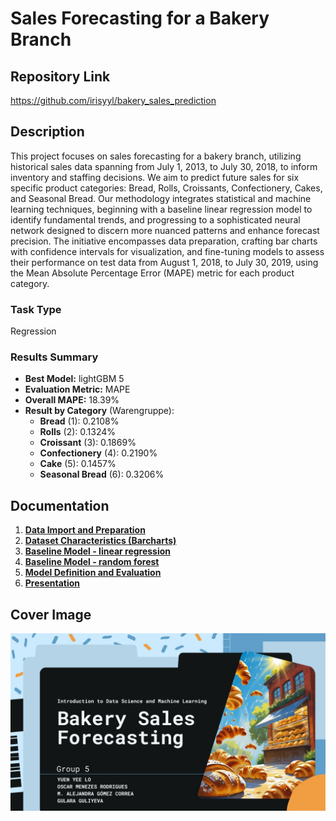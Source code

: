 # Sales Forecasting for a Bakery Branch

## Repository Link

https://github.com/irisyyl/bakery_sales_prediction

## Description

This project focuses on sales forecasting for a bakery branch, utilizing historical sales data spanning from July 1, 2013, to July 30, 2018, to inform inventory and staffing decisions. We aim to predict future sales for six specific product categories: Bread, Rolls, Croissants, Confectionery, Cakes, and Seasonal Bread. Our methodology integrates statistical and machine learning techniques, beginning with a baseline linear regression model to identify fundamental trends, and progressing to a sophisticated neural network designed to discern more nuanced patterns and enhance forecast precision. The initiative encompasses data preparation, crafting bar charts with confidence intervals for visualization, and fine-tuning models to assess their performance on test data from August 1, 2018, to July 30, 2019, using the Mean Absolute Percentage Error (MAPE) metric for each product category.

### Task Type

Regression

### Results Summary

-   **Best Model:** lightGBM 5
-   **Evaluation Metric:** MAPE
-   **Overall MAPE:** 18.39%
-   **Result by Category** (Warengruppe):
    -   **Bread** (1): 0.2108%
    -   **Rolls** (2): 0.1324%
    -   **Croissant** (3): 0.1869%
    -   **Confectionery** (4): 0.2190%
    -   **Cake** (5): 0.1457%
    -   **Seasonal Bread** (6): 0.3206%

## Documentation

1.  [**Data Import and Preparation**](0_DataPreparation/01_merge_data.ipynb)
3.  [**Dataset Characteristics (Barcharts)**](1_DatasetCharacteristics/Bakery_Sales_Dataset_Characteristics.ipynb)
4.  [**Baseline Model - linear regression**](2_BaselineModel/baseline_model_linear_regression.ipynb)
5.  [**Baseline Model - random forest**](2_BaselineModel/baseline_model_random_forest.ipynb)
6.  [**Model Definition and Evaluation**](3_Model/final_model_lightbm_v5.ipynb)
6.  [**Presentation**](4_Presentation/README.md)

## Cover Image

![](CoverImage/Presentation_coverslide.jpg)
